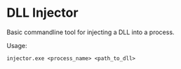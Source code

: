 # DLL Injector


Basic commandline tool for injecting a DLL into a process.


Usage:

```
injector.exe <process_name> <path_to_dll>
```